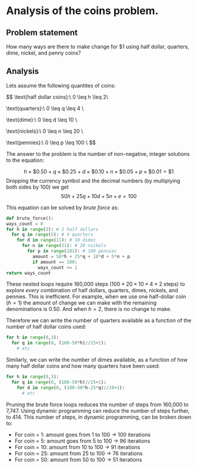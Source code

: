 # Analysis of the coins problem.

## Problem statement

How many ways are there to make change for $1 using half dollar, quarters, dime, nickel, and penny coins?

## Analysis

Lets assume the following quantites of coins:

$$
\text{half dollar coins}:\  0 \leq h \leq 2\\

\text{quarters}:\ 0 \leq q \leq 4  \\

\text{dime}:\ 0 \leq d \leq 10  \\

\text{nickels}:\  0 \leq n \leq 20 \\

\text{pennies}:\  0 \leq p \leq 100 \\
$$

The answer to the problem is the number of non-negative, integer solutions to the equation:

$$
h\times\$0.50 + q\times\$0.25 + d\times\$0.10 + n\times\$0.05 + p\times\$0.01 = \$1
$$
Dropping the currency symbol and the decimal numbers (by multiplying both sides by 100) we get
$$
50h +25q +10d +5n + e = 100
$$

This equation can be solved by *brute force* as:
```python
def brute_force():
ways_count = 0
for h in range(3): # 2 half dollars
  for q in range(5): # 4 quarters
    for d in range(11): # 10 dimes
      for n in range(21): # 20 nickels
        for p in range(101): # 100 pennies
          amount = 50*h + 25*q + 10*d + 5*n + p
          if amount == 100:
            ways_count += 1
return ways_count
```
These nested loops require 160,000 steps  ($100\times 20\times 10\times 4\times 2$ steps) to explore *every* combination of half dollars, quarters, dimes, nickels, and pennies. This is inefficient. For example, when we use one half-dollar coin ($h=1$) the amount of change we can make with the remaining denominations is $0.50$. And when $h=2$, there is no change to make.

Therefore we can write the number of quarters available as a function of the number of half dollar coins used:

```python
for h in range(0,3):
  for q in range(0, (100-50*h)//25+1):
    # etc
```
Similarly, we can write the number of dimes available, as a function of how many half dollar coins and how many quarters have been used:

```python
for h in range(0,3):
  for q in range(0, (100-50*h)//25+1):
    for d in range(0, (100-50*h-25*q)//10+1):
      # etc
```
Pruning the brute force loops reduces the number of steps from 160,000 to 7,747. Using dynamic programming can reduce the number of steps further, to 414. This number of steps, in dynamic programming, can be broken down to:
* For coin = 1: amount goes from 1 to 100 → 100 iterations
* For coin = 5: amount goes from 5 to 100 → 96 iterations
* For coin = 10: amount from 10 to 100 → 91 iterations
* For coin = 25: amount from 25 to 100 → 76 iterations
* For coin = 50: amount from 50 to 100 → 51 iterations